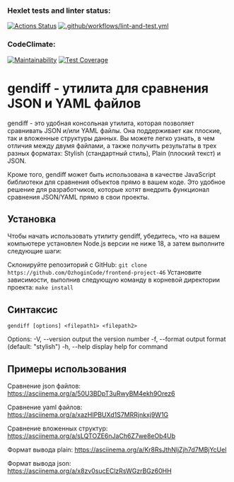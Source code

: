 ### Hexlet tests and linter status:
[![Actions Status](https://github.com/OzhoginCode/frontend-project-46/workflows/hexlet-check/badge.svg)](https://github.com/OzhoginCode/frontend-project-46/actions)
[![.github/workflows/lint-and-test.yml](https://github.com/OzhoginCode/frontend-project-46/actions/workflows/lint-and-test.yml/badge.svg)](https://github.com/OzhoginCode/frontend-project-46/actions/workflows/lint-and-test.yml)
### CodeClimate:
[![Maintainability](https://api.codeclimate.com/v1/badges/7ffb352f86caf81d4290/maintainability)](https://codeclimate.com/github/OzhoginCode/frontend-project-46/maintainability)
[![Test Coverage](https://api.codeclimate.com/v1/badges/7ffb352f86caf81d4290/test_coverage)](https://codeclimate.com/github/OzhoginCode/frontend-project-46/test_coverage)


# gendiff - утилита для сравнения JSON и YAML файлов
gendiff - это удобная консольная утилита, которая позволяет сравнивать JSON и/или YAML файлы. Она поддерживает как плоские, так и вложенные структуры данных. Вы можете легко узнать, в чем отличия между двумя файлами, а также получить результаты в трех разных форматах: Stylish (стандартный стиль), Plain (плоский текст) и JSON.

Кроме того, gendiff может быть использована в качестве JavaScript библиотеки для сравнения объектов прямо в вашем коде. Это удобное решение для разработчиков, которые хотят внедрить функционал сравнения JSON/YAML прямо в свои проекты.

## Установка

Чтобы начать использовать утилиту gendiff, убедитесь, что на вашем компьютере установлен Node.js версии не ниже 18, а затем выполните следующие шаги:

Склонируйте репозиторий с GitHub:
`git clone https://github.com/OzhoginCode/frontend-project-46`
Установите зависимости, выполнив следующую команду в корневой директории проекта:
`make install`


## Синтаксис
`gendiff [options] <filepath1> <filepath2>`

Options:
  -V, --version        output the version number
  -f, --format <type>  output format (default: "stylish")
  -h, --help           display help for command

## Примеры использования

Сравнение json файлов:
https://asciinema.org/a/50U3BDpT3uRwyBM4ekh9Orez6

Сравнение yaml файлов:
https://asciinema.org/a/xazHIPBUXd1S7MRRjnkxj9W1G

Сравнение вложенных структур:
https://asciinema.org/a/sLQTOZE6nJaCh6Z7we8eOb4Ub

Формат вывода plain:
https://asciinema.org/a/Kr8RsJthNljZjh7d7MBjYcUel

Формат вывода json:
https://asciinema.org/a/x8zv0sucEClzRsWGzrBGz60HH